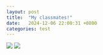```yaml
---
layout: post
title:  "My classmates!"
date:   2024-12-06 22:00:31 +0800
categories: test
---
```

![](/assets/images/MAX_5375.JPG)
![](/assets/images/MAX_5378.JPG)